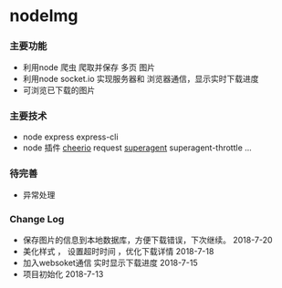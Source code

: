 # nodeImg
### 主要功能
 - 利用node 爬虫 爬取并保存 多页 图片
 - 利用node socket.io 实现服务器和 浏览器通信，显示实时下载进度
 - 可浏览已下载的图片
### 主要技术
 - node  express express-cli
 - node 插件 [cheerio](https://github.com/cheeriojs/cheerio)  request   [superagent](http://visionmedia.github.io/superagent)  superagent-throttle ...
 
### 待完善
 - 异常处理
 
 ### Change Log
 - 保存图片的信息到本地数据库，方便下载错误，下次继续。 2018-7-20
 - 美化样式 ， 设置超时时间 ，优化下载详情 2018-7-18
 - 加入websoket通信 实时显示下载进度  2018-7-15
 - 项目初始化   2018-7-13
